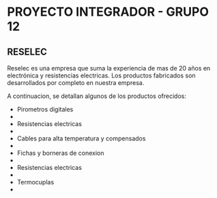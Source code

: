 <h1> PROYECTO INTEGRADOR - GRUPO 12 </h1>
<h2> RESELEC </H2>

<p> 

Reselec es una empresa que suma la experiencia de mas de 20 años en electrónica y resistencias electricas. Los productos fabricados son desarrollados por completo en nuestra empresa.

A continuacion, se detallan algunos de los productos ofrecidos:

</p>

<ul>
    <li> Pirometros digitales <li>
    <li> Resistencias electricas <li>
    <li> Cables para alta temperatura y compensados <li>
    <li> Fichas y borneras de conexion <li>
    <li> Resistencias electricas <li>
    <li> Termocuplas <li>
</ul>


